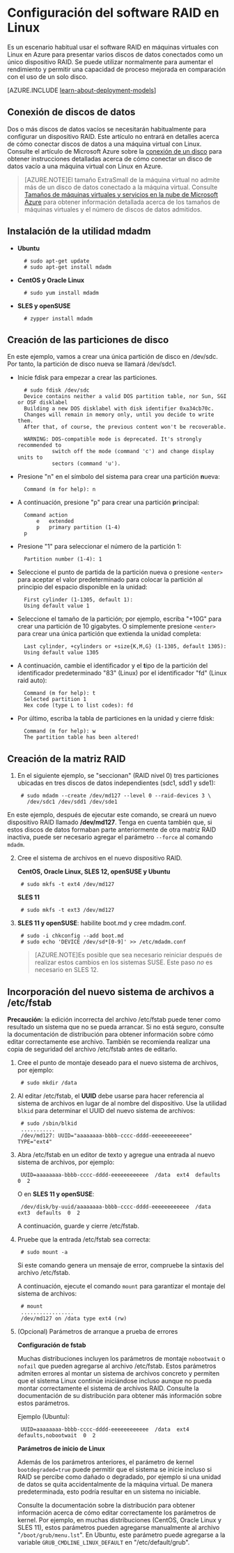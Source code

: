 <properties 
	pageTitle="Configuración de RAID de software en una máquina virtual que ejecuta Linux | Microsoft Azure" 
	description="Aprenda a utilizar mdadm para configurar RAID en Linux en Azure." 
	services="virtual-machines" 
	documentationCenter="" 
	authors="szarkos" 
	writer="szark" 
	manager="timlt" 
	editor=""
	tag="azure-service-management,azure-resource-manager" />

<tags 
	ms.service="virtual-machines" 
	ms.workload="infrastructure-services" 
	ms.tgt_pltfrm="vm-linux" 
	ms.devlang="na" 
	ms.topic="article" 
	ms.date="12/17/2015" 
	ms.author="szark"/>



# Configuración del software RAID en Linux
Es un escenario habitual usar el software RAID en máquinas virtuales con Linux en Azure para presentar varios discos de datos conectados como un único dispositivo RAID. Se puede utilizar normalmente para aumentar el rendimiento y permitir una capacidad de proceso mejorada en comparación con el uso de un solo disco.

[AZURE.INCLUDE [learn-about-deployment-models](../../includes/learn-about-deployment-models-both-include.md)]
 

## Conexión de discos de datos
Dos o más discos de datos vacíos se necesitarán habitualmente para configurar un dispositivo RAID. Este artículo no entrará en detalles acerca de cómo conectar discos de datos a una máquina virtual con Linux. Consulte el artículo de Microsoft Azure sobre la [conexión de un disco](storage-windows-attach-disk.md#attachempty) para obtener instrucciones detalladas acerca de cómo conectar un disco de datos vacío a una máquina virtual con Linux en Azure.

>[AZURE.NOTE]El tamaño ExtraSmall de la máquina virtual no admite más de un disco de datos conectado a la máquina virtual. Consulte [Tamaños de máquinas virtuales y servicios en la nube de Microsoft Azure](https://msdn.microsoft.com/library/azure/dn197896.aspx) para obtener información detallada acerca de los tamaños de máquinas virtuales y el número de discos de datos admitidos.


## Instalación de la utilidad mdadm

- **Ubuntu**

		# sudo apt-get update
		# sudo apt-get install mdadm

- **CentOS y Oracle Linux**

		# sudo yum install mdadm

- **SLES y openSUSE**

		# zypper install mdadm


## Creación de las particiones de disco
En este ejemplo, vamos a crear una única partición de disco en /dev/sdc. Por tanto, la partición de disco nueva se llamará /dev/sdc1.

- Inicie fdisk para empezar a crear las particiones.

		# sudo fdisk /dev/sdc
		Device contains neither a valid DOS partition table, nor Sun, SGI or OSF disklabel
		Building a new DOS disklabel with disk identifier 0xa34cb70c.
		Changes will remain in memory only, until you decide to write them.
		After that, of course, the previous content won't be recoverable.

		WARNING: DOS-compatible mode is deprecated. It's strongly recommended to
				 switch off the mode (command 'c') and change display units to
				 sectors (command 'u').

- Presione "n" en el símbolo del sistema para crear una partición **n**ueva:

		Command (m for help): n

- A continuación, presione "p" para crear una partición **p**rincipal:

		Command action
			e   extended
			p   primary partition (1-4)
		p

- Presione "1" para seleccionar el número de la partición 1:

		Partition number (1-4): 1

- Seleccione el punto de partida de la partición nueva o presione `<enter>` para aceptar el valor predeterminado para colocar la partición al principio del espacio disponible en la unidad:

		First cylinder (1-1305, default 1):
		Using default value 1

- Seleccione el tamaño de la partición; por ejemplo, escriba "+10G" para crear una partición de 10 gigabytes. O simplemente presione `<enter>` para crear una única partición que extienda la unidad completa:

		Last cylinder, +cylinders or +size{K,M,G} (1-1305, default 1305): 
		Using default value 1305

- A continuación, cambie el identificador y el **t**ipo de la partición del identificador predeterminado "83" (Linux) por el identificador "fd" (Linux raid auto):

		Command (m for help): t
		Selected partition 1
		Hex code (type L to list codes): fd

- Por último, escriba la tabla de particiones en la unidad y cierre fdisk:

		Command (m for help): w
		The partition table has been altered!


## Creación de la matriz RAID

1. En el siguiente ejemplo, se "seccionan" (RAID nivel 0) tres particiones ubicadas en tres discos de datos independientes (sdc1, sdd1 y sde1):

		# sudo mdadm --create /dev/md127 --level 0 --raid-devices 3 \
		  /dev/sdc1 /dev/sdd1 /dev/sde1

En este ejemplo, después de ejecutar este comando, se creará un nuevo dispositivo RAID llamado **/dev/md127**. Tenga en cuenta también que, si estos discos de datos formaban parte anteriormente de otra matriz RAID inactiva, puede ser necesario agregar el parámetro `--force` al comando `mdadm`.


2. Cree el sistema de archivos en el nuevo dispositivo RAID.

	**CentOS, Oracle Linux, SLES 12, openSUSE y Ubuntu**

		# sudo mkfs -t ext4 /dev/md127

	**SLES 11**

		# sudo mkfs -t ext3 /dev/md127

3. **SLES 11 y openSUSE**: habilite boot.md y cree mdadm.conf.

		# sudo -i chkconfig --add boot.md
		# sudo echo 'DEVICE /dev/sd*[0-9]' >> /etc/mdadm.conf

	>[AZURE.NOTE]Es posible que sea necesario reiniciar después de realizar estos cambios en los sistemas SUSE. Este paso *no* es necesario en SLES 12.


## Incorporación del nuevo sistema de archivos a /etc/fstab

**Precaución:** la edición incorrecta del archivo /etc/fstab puede tener como resultado un sistema que no se pueda arrancar. Si no está seguro, consulte la documentación de distribución para obtener información sobre cómo editar correctamente ese archivo. También se recomienda realizar una copia de seguridad del archivo /etc/fstab antes de editarlo.

1. Cree el punto de montaje deseado para el nuevo sistema de archivos, por ejemplo:

		# sudo mkdir /data

2. Al editar /etc/fstab, el **UUID** debe usarse para hacer referencia al sistema de archivos en lugar de al nombre del dispositivo. Use la utilidad `blkid` para determinar el UUID del nuevo sistema de archivos:

		# sudo /sbin/blkid
		...........
		/dev/md127: UUID="aaaaaaaa-bbbb-cccc-dddd-eeeeeeeeeeee" TYPE="ext4"

3. Abra /etc/fstab en un editor de texto y agregue una entrada al nuevo sistema de archivos, por ejemplo:

		UUID=aaaaaaaa-bbbb-cccc-dddd-eeeeeeeeeeee  /data  ext4  defaults  0  2

	O en **SLES 11 y openSUSE**:

		/dev/disk/by-uuid/aaaaaaaa-bbbb-cccc-dddd-eeeeeeeeeeee  /data  ext3  defaults  0  2

	A continuación, guarde y cierre /etc/fstab.

4. Pruebe que la entrada /etc/fstab sea correcta:

		# sudo mount -a

	Si este comando genera un mensaje de error, compruebe la sintaxis del archivo /etc/fstab.

	A continuación, ejecute el comando `mount` para garantizar el montaje del sistema de archivos:

		# mount
		.................
		/dev/md127 on /data type ext4 (rw)

5. (Opcional) Parámetros de arranque a prueba de errores

	**Configuración de fstab**

	Muchas distribuciones incluyen los parámetros de montaje `nobootwait` o `nofail` que pueden agregarse al archivo /etc/fstab. Estos parámetros admiten errores al montar un sistema de archivos concreto y permiten que el sistema Linux continúe iniciándose incluso aunque no pueda montar correctamente el sistema de archivos RAID. Consulte la documentación de su distribución para obtener más información sobre estos parámetros.

	Ejemplo (Ubuntu):

		UUID=aaaaaaaa-bbbb-cccc-dddd-eeeeeeeeeeee  /data  ext4  defaults,nobootwait  0  2

	**Parámetros de inicio de Linux**

	Además de los parámetros anteriores, el parámetro de kernel `bootdegraded=true` puede permitir que el sistema se inicie incluso si RAID se percibe como dañado o degradado, por ejemplo si una unidad de datos se quita accidentalmente de la máquina virtual. De manera predeterminada, esto podría resultar en un sistema no iniciable.

	Consulte la documentación sobre la distribución para obtener información acerca de cómo editar correctamente los parámetros de kernel. Por ejemplo, en muchas distribuciones (CentOS, Oracle Linux y SLES 11), estos parámetros pueden agregarse manualmente al archivo "`/boot/grub/menu.lst`". En Ubuntu, este parámetro puede agregarse a la variable `GRUB_CMDLINE_LINUX_DEFAULT` en "/etc/default/grub".

 

<!---HONumber=AcomDC_1223_2015-->